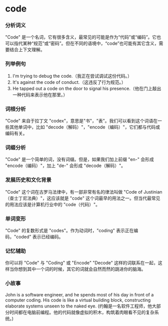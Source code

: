 # code

### 分析词义

  

"Code" 是一个名词，它有很多含义，最常见的可能是作为“代码”或“编码”。它也可以指代某种“规范”或“密码”。但在不同的语境中，“code”也可能有其它含义，需要结合上下文理解。

  

### 列举例句

  

1.  I'm trying to debug the code.（我正在尝试调试这份代码。）
2.  It's against the code of conduct.（这违反了行为规范。）
3.  He tapped out a code on the door to signal his presence.（他在门上敲出一种代码来表示他在那里。）

  

### 词根分析

  

"Code" 来自于拉丁文 "codex"，意思是"书"，"表"。我们可以看到这个词语在一些其他单词中，比如 "decode（解码）"，"encode（编码）"，它们都与代码或编码有关。

  

### 词缀分析

  

"Code" 是一个简单的词，没有词缀。但是，如果我们加上前缀 "en-" 会形成 "encode（编码）"，加上 "de-" 会形成 "decode（解码）"。

  

### 发展历史和文化背景

  

"Code" 这个词在古罗马法律中，有一部非常有名的律法叫做 "Code of Justinian（查士丁尼法典）"，这应该就是 "code" 这个词最早的用法之一。但当代最常见的用法应该是计算机行业中的 "code（代码）"。

  

### 单词变形

  

"Code" 的复数形式是 "codes"。作为动词时，"coding" 表示正在编码，"coded" 表示已经编码。

  

### 记忆辅助

  

你可以将 "Code" 与 "Coding" 或 "Encode" "Decode" 这样的词联系在一起，这样当你想到其中一个词的时候，其它的词就会自然而然的跳进你的脑海。

  

### 小故事

  

John is a software engineer, and he spends most of his day in front of a computer coding. His code is like a virtual building block, constructing elaborate systems unseen to the naked eye. (约翰是一名软件工程师，他大部分时间都在电脑前编程。他的代码就像虚拟的积木，构筑着肉眼看不见的复杂系统。)
